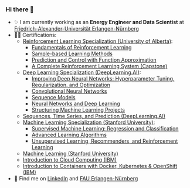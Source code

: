 ### Hi there 👋

- ✨ I am currently working as an **Energy Engineer and Data Scientist** at [Friedrich-Alexander-Universität Erlangen-Nürnberg](https://www.fau.de/)  
- 👨‍🎓 Certifications:  
  - [Reinforcement Learning Specialization (University of Alberta)](https://coursera.org/share/cbd7bdf5544e7f0ef8c9d8e4302f6cb4):  
    - [Fundamentals of Reinforcement Learning](https://coursera.org/share/99c8796105528762031daf1e01940984)
    - [Sample-based Learning Methods](https://coursera.org/share/ff6a559837ff36ec80f5811c9ae01113)
    - [Prediction and Control with Function Approximation](https://coursera.org/share/c03d1659b50acc4ded6a62e5a4f4a047)
    - [A Complete Reinforcement Learning System (Capstone)](https://coursera.org/share/98e950c0ec5b264f02e71710db372f0a)  
  - [Deep Learning Specialization (DeepLearning.AI)](https://coursera.org/share/f09592898e4db67deca7dcfbe8576864):  
    - [Improving Deep Neural Networks: Hyperparameter Tuning, Regularization, and Optimization](https://coursera.org/share/249d7595f92362fefd2d34589126e04a)  
    - [Convolutional Neural Networks](https://coursera.org/share/0edc764ab84c49b427699b66ceae57e6)  
    - [Sequence Models](https://coursera.org/share/822bc37af7bc1ced1afd7190760cbc29)  
    - [Neural Networks and Deep Learning](https://coursera.org/share/f395b6079387511a08f1422a38661543)  
    - [Structuring Machine Learning Projects](https://coursera.org/share/52492c8757e1bd320567c78af1c0fcd5)  
  - [Sequences, Time Series, and Prediction (DeepLearning.AI)](https://coursera.org/share/f934356ab5bd3b82758a6d7e99ba36aa)  
  - [Machine Learning Specialization (Stanford University)](https://coursera.org/share/9f375a4ace45318939225095b13db39a):  
    - [Supervised Machine Learning: Regression and Classification](https://coursera.org/share/2454c467e13fd12eccb9d72cb5604dfe)  
    - [Advanced Learning Algorithms](https://coursera.org/share/378216fce63cd155bba60d712230845b)  
    - [Unsupervised Learning, Recommenders, and Reinforcement Learning](https://coursera.org/share/a1c4a11a9db7d5dac79d7087cf670aac)  
  - [Machine Learning (Stanford University)](https://coursera.org/share/acb443bfc937dd8526cdae26a77927a7)  
  - [Introduction to Cloud Computing (IBM)](https://coursera.org/share/51e34e95630b69e0f9b55f8389b74b98) 
  - [Introduction to Containers with Docker, Kubernetes & OpenShift (IBM)](https://coursera.org/share/4c809f19316463be8ccd6c796fe82c02) 
- 🔗 Find me on [LinkedIn](https://www.linkedin.com/in/simon-markthaler-205184250/) and [FAU Erlangen-Nürnberg](https://www.evt.tf.fau.de/person/simon-markthaler/)  

